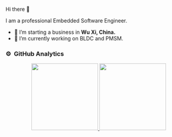 Hi there 👋

I am a professional Embedded Software Engineer.

- 🔭 I’m starting a business in <b>Wu Xi, China.</b>
- 🌱 I’m currently working on BLDC and PMSM.

### ⚙️ &nbsp;GitHub Analytics

<p align="center">
<a href="https://github.com/luck4ever">
  <img height="180em" src="https://github-readme-stats.vercel.app/api?username=luck4ever&show_icons=true&include_all_commits=true&count_private=true" />
  <img height="180em" src="https://github-readme-stats.vercel.app/api/top-langs/?username=luck4ever&layout=compact&langs_count=8" />
</a>
</p>
